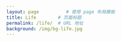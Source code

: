 ```yaml
---
layout: page          # 使用 page 布局模板
title: Life        # 页面标题
permalink: /life/  # URL 地址
background: /img/bg-life.jpg
---
```

<!-- ✅ 设置分类变量供 JavaScript 使用 -->
<script>
window.currentCategory = 'sci-note';
</script>